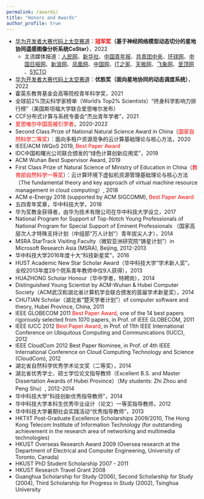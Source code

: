 ```yaml
---
permalink: /awards/
title: "Honors and Awards"
author_profile: true
---
```


* [华为开发者大赛代码上太空赛道](https://competition.huaweicloud.com/information/1000041709/html8)：**<span style="color:red;">冠军奖</span>（基于神经网络模型动态切分的星地协同遥感图像分析系统CoStar）**，2022
    * 主流媒体报道：[人民网](http://finance.people.com.cn/n1/2022/1121/c1004-32570546.html)、[新华社](https://h.xinhuaxmt.com/vh512/share/11219802?d=1348cc1&channel=weixin)、[中国青年报](https://s.cyol.com/shuzibao/cmsfile/cms_json/zqzx/Newspaper/2/2022-11-21/Content/nw.D110000zgqnb_20221121_1-08.html?isshow=1)、[共青团中央](https://mp.weixin.qq.com/s/qNg8cObcY3xjrWl63jY1gA)、[环球网](https://5gcenter.huanqiu.com/article/4AYgE52O7zc)、[中国日报网](https://cn.chinadaily.com.cn/a/202211/21/WS637b3323a3109bd995a51311.html)、[新浪网](https://news.sina.com.cn/sx/2022-11-21/detail-imqqsmrp7016324.shtml)、[凤凰网](https://tech.ifeng.com/c/8L66ybC15u9)、[中国网](http://science.china.com.cn/2022-11/21/content_42178811.htm)、[IT之家](https://www.ithome.com/0/655/427.htm)、[天极网](http://news.yesky.com/hotnews/347/2147430847.shtml)、[飞象网](http://www.cctime.com/html/2022-11-21/1636124.htm)、[至顶网](https://big-data.zhiding.cn/2022/1121/3145859.shtml) 、[51CTO](https://www.51cto.com/article/740287.html)
* [华为开发者大赛代码上太空赛道](https://competition.huaweicloud.com/information/1000041709/html8)：**优胜奖（面向星地协同的动态调度系统）**，2022
* 霍英东教育基金会高等院校青年科学奖，2021
* 全球前2%顶尖科学家榜单（World’s Top2% Scientists）“终身科学影响力排行榜”（美国斯坦福大学联合爱思唯尔发布）
* CCF分布式计算与系统专委会“杰出青年学者”，2021
* <span style="color:red;">爱思唯尔中国高被引学者</span>，2020-2022
* Second Class Prize of National Natural Science Award in China（<span style="color:red;">国家自然科学二等奖</span>）：面向多租户资源竞争的云计算基础理论与核心方法，2020
* IEEE/ACM IWQoS 2019, <span style="color:red;">Best Paper Award</span>
* IDC中国和曙光公司联合颁发的“绿色计算创新应用奖”，2019
* ACM Wuhan Best Supervisor Award, 2019
* First Class Prize of Natural Science of Ministry of Education in China（<span style="color:red;">教育部自然科学一等奖</span>）：云计算环境下虚拟机资源管理基础理论与核心方法（The fundamental theory and key approach of virtual machine resource management in cloud computing）, 2018
* ACM e-Energy 2018 (supported by ACM SIGCOMM), <span style="color:red;">Best Paper Award</span>
* 五四青年奖章，华中科技大学，2018
* 华为奖教金获得者，由华为技术有限公司在华中科技大学设立，2017
* National Program for Support of Top-Notch Young Professionals of National Program for Special Support of Eminent Professionals （国家高层次人才特殊支持计划（中组部“万人计划”）青年拔尖人才），2014
* MSRA StarTrack Visiting Faculty（微软亚洲研究院“铸星计划”）in Microsoft Research Asia (MSRA), Beijing, 2012-2013
* 华中科技大学2016年度十大“科技新星奖”，2016
* HUST Academic New Star Scholar Award（华中科技大学“学术新人奖”，全校2013年度28个院系青年教师中仅9人获得），2013
* HUAZHONG Scholar Honour（华中学者，特聘岗），2014
* Distinguished Young Scientist by ACM-Wuhan & Hubei Computer Society（ACM武汉和湖北省计算机学会联合颁发的首届学术新星奖），2014
* CHUTIAN Scholar（湖北省“楚天学者计划”）of computer software and theory, Hubei Province, China, 2011
* IEEE GLOBECOM 2011 <span style="color:red;">Best Paper Award</span>, one of the 14 best papers rigorously selected from 1070 papers, in Prof. of IEEE GLOBECOM, 2011
* IEEE IUCC 2012 <span style="color:red;">Best Paper Award</span>, in Prof. of 11th IEEE International Conference on Ubiquitous Computing and Communications (IUCC), 2012
* IEEE CloudCom 2012 Best Paper Nominee, in Prof. of 4th IEEE International Conference on Cloud Computing Technology and Science (CloudCom), 2012
* 湖北省自然科学优秀学术论文奖（二等奖），2014
* 湖北省优秀学士、硕士学位论文指导教师（Excellent B.S. and Master Dissertation Awards of Hubei Province）（My students: Zhi Zhou and Peng Shu）, 2012-2014
* 华中科技大学“科技创新优秀指导教师”，2014
* 华中科技大学本科生优秀毕业设计（论文）一等奖指导教师，2012
* 华中科技大学暑期社会实践活动“优秀指导教师”，2013
* HKTIIT Post-Graduate Excellence Scholarships 2009/2010, The Hong Kong Telecom Institute of Information Technology (for outstanding achievement in the research area of networking and multimedia technologies)
* HKUST Overseas Research Award 2009 (Oversea research at the Department of Electrical and Computer Engineering, University of Toronto, Canada)
* HKUST PhD Student Scholarship 2007 - 2011
* HKUST Research Travel Grant 2008
* Guanghua Scholarship for Study (2006), Second Scholarship for Study (2004), Third Scholarship for Progress in Study (2002), Tsinghua University
